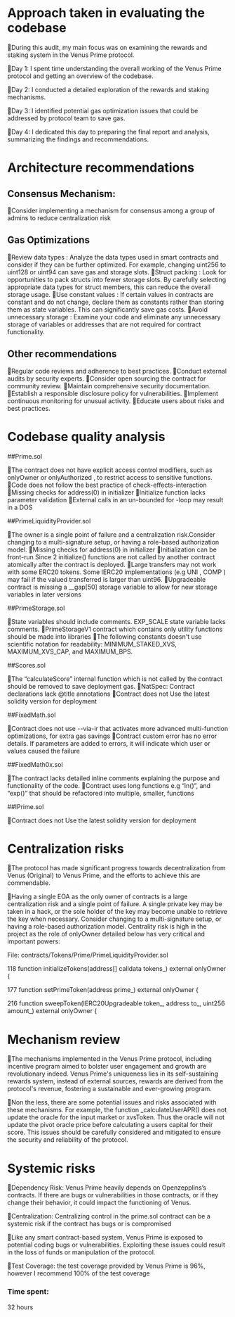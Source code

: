 # Approach taken in evaluating the codebase


During this audit, my main focus was on examining the rewards and staking system in the Venus Prime protocol.

Day 1: I spent time understanding the overall working of the Venus Prime protocol and getting an overview of the codebase.

Day 2: I conducted a detailed exploration of the rewards and staking mechanisms. 

Day 3: I identified potential gas optimization issues that could be addressed by protocol team to save gas.

Day 4: I dedicated this day to preparing the final report and analysis, summarizing the findings and recommendations.



# Architecture recommendations




## Consensus Mechanism: 

Consider implementing a mechanism for consensus among a group of admins to reduce centralization risk

## Gas Optimizations

Review data types : Analyze the data types used in smart contracts and consider if they can be further optimized. For example, changing uint256 to uint128 or uint94 can save gas and storage slots. 
Struct packing : Look for opportunities to pack structs into fewer storage slots. By carefully selecting appropriate data types for struct members, this can reduce the overall storage usage. 
Use constant values : If certain values in contracts are constant and do not change, declare them as constants rather than storing them as state variables. This can significantly save gas costs. 
Avoid unnecessary storage : Examine your code and eliminate any unnecessary storage of variables or addresses that are not required for contract functionality. 


## Other recommendations

Regular code reviews and adherence to best practices. 
Conduct external audits by security experts. 
Consider open sourcing the contract for community review. 
Maintain comprehensive security documentation. 
Establish a responsible disclosure policy for vulnerabilities. 
Implement continuous monitoring for unusual activity. 
Educate users about risks and best practices.




# Codebase quality analysis

##Prime.sol

The contract does not have explicit access control modifiers, such as onlyOwner or onlyAuthorized , to restrict access to sensitive functions.
Code does not follow the best practice of check-effects-interaction
Missing checks for address(0) in initializer
Initialize function lacks parameter validation
External calls in an un-bounded for -loop may result in a DOS

##PrimeLiquidityProvider.sol

The owner is a single point of failure and a centralization risk.Consider changing to a multi-signature setup, or having a role-based authorization model.
Missing checks for address(0) in initializer 
Initialization can be front-run Since 2 initialize() functions are not called by another contract atomically after the contract is deployed.
Large transfers may not work with some ERC20 tokens. Some IERC20 implementations (e.g UNI , COMP ) may fail if the valued transferred is larger than uint96.
Upgradeable contract is missing a __gap[50] storage variable to allow for new storage variables in later versions

##PrimeStorage.sol

State variables should include comments. EXP_SCALE state variable lacks comments.
PrimeStorageV1 contract which contains only utility functions should be made into libraries
The following constants doesn't use scientific notation for readability: MINIMUM_STAKED_XVS, MAXIMUM_XVS_CAP, and MAXIMUM_BPS.

##Scores.sol

The “calculateScore” internal function which is not called by the contract should be removed to save deployment gas.
NatSpec: Contract declarations lack @title annotations 
Contract does not Use the latest solidity version for deployment

##FixedMath.sol

Contract does not use --via-ir that activates more advanced multi-function optimizations, for extra gas savings
Contract custom error has no error details. If parameters are added to errors, it will indicate which user or values caused the failure

##FixedMath0x.sol

The contract lacks detailed inline comments explaining the purpose and functionality of the code.
Contract uses long functions e.g “in()”, and “exp()” that should be refactored into multiple, smaller, functions 

##IPrime.sol

Contract does not Use the latest solidity version for deployment




# Centralization risks

The protocol has made significant progress towards decentralization from Venus (Original) to Venus Prime, and the efforts to achieve this are commendable.

Having a single EOA as the only owner of contracts is a large centralization risk and a single point of failure. A single private key may be taken in a hack, or the sole holder of the key may become unable to retrieve the key when necessary. Consider changing to a multi-signature setup, or having a role-based authorization model. Centrality risk is high in the project as the role of onlyOwner detailed below has very critical and important powers:

File: contracts/Tokens/Prime/PrimeLiquidityProvider.sol 

118 function initializeTokens(address[] calldata tokens_) external onlyOwner { 

177 function setPrimeToken(address prime_) external onlyOwner { 

216 function sweepToken(IERC20Upgradeable token_, address to_, uint256 amount_) external onlyOwner {




# Mechanism review

The mechanisms implemented in the Venus Prime protocol, including incentive program aimed to bolster user engagement and growth are revolutionary indeed. Venus Prime's uniqueness lies in its self-sustaining rewards system, instead of external sources, rewards are derived from the protocol's revenue, fostering a sustainable and ever-growing program.

Non the less, there are some potential issues and risks associated with these mechanisms. For example, the function _calculateUserAPR() does not update the oracle for the input market or xvsToken. Thus the oracle will not update the pivot oracle price before calculating a users capital for their score. This issues should be carefully considered and mitigated to ensure the security and reliability of the protocol.




# Systemic risks


Dependency Risk: Venus Prime heavily depends on Openzepplins’s contracts. If there are bugs or vulnerabilities in those contracts, or if they change their behavior, it could impact the functioning of Venus. 

Centralization: Centralizing control in the prime.sol contract can be a systemic risk if the contract has bugs or is compromised

Like any smart contract-based system, Venus Prime is exposed to potential coding bugs or vulnerabilities. Exploiting these issues could result in the loss of funds or manipulation of the protocol.

Test Coverage: the test coverage provided by Venus Prime is 96%, however I recommend 100% of the test coverage

### Time spent:
32 hours